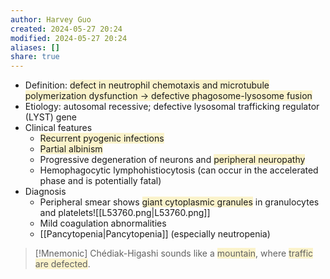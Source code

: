 ```yaml
---
author: Harvey Guo
created: 2024-05-27 20:24
modified: 2024-05-27 20:24
aliases: []
share: true
---
```

- Definition: <span style="background:rgba(240, 200, 0, 0.2)">defect in neutrophil chemotaxis and microtubule polymerization dysfunction → defective phagosome-lysosome fusion</span>
- Etiology: autosomal recessive; defective lysosomal trafficking regulator (LYST) gene
- Clinical features
	- <span style="background:rgba(240, 200, 0, 0.2)">Recurrent pyogenic infections</span>
	- <span style="background:rgba(240, 200, 0, 0.2)">Partial albinism</span>
	- Progressive degeneration of neurons and <span style="background:rgba(240, 200, 0, 0.2)">peripheral neuropathy</span>
	- Hemophagocytic lymphohistiocytosis (can occur in the accelerated phase and is potentially fatal)
- Diagnosis
	- Peripheral smear shows <span style="background:rgba(240, 200, 0, 0.2)">giant cytoplasmic granules</span> in granulocytes and platelets![[L53760.png|L53760.png]]
	- Mild coagulation abnormalities
	- [[Pancytopenia|Pancytopenia]] (especially neutropenia)

>[!Mnemonic] 
>Chédiak-Higashi sounds like a <span style="background:rgba(240, 200, 0, 0.2)">mountain</span>, where <span style="background:rgba(240, 200, 0, 0.2)">traffic are defected</span>.
